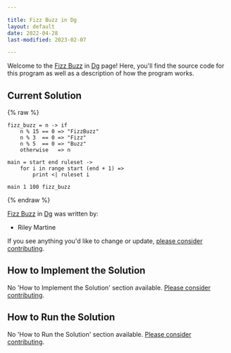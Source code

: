 ```yaml
---

title: Fizz Buzz in Dg
layout: default
date: 2022-04-28
last-modified: 2023-02-07

---
```


Welcome to the [Fizz Buzz](https://sampleprograms.io/projects/fizz-buzz) in [Dg](https://sampleprograms.io/languages/dg) page! Here, you'll find the source code for this program as well as a description of how the program works.

## Current Solution

{% raw %}

```dg
fizz_buzz = n -> if
    n % 15 == 0 => "FizzBuzz"
    n % 3  == 0 => "Fizz"
    n % 5  == 0 => "Buzz"
    otherwise   => n

main = start end ruleset ->
    for i in range start (end + 1) =>
        print <| ruleset i

main 1 100 fizz_buzz
```

{% endraw %}

[Fizz Buzz](https://sampleprograms.io/projects/fizz-buzz) in [Dg](https://sampleprograms.io/languages/dg) was written by:

- Riley Martine

If you see anything you'd like to change or update, [please consider contributing](https://github.com/TheRenegadeCoder/sample-programs).

## How to Implement the Solution

No 'How to Implement the Solution' section available. [Please consider contributing](https://github.com/TheRenegadeCoder/sample-programs-website).

## How to Run the Solution

No 'How to Run the Solution' section available. [Please consider contributing](https://github.com/TheRenegadeCoder/sample-programs-website).